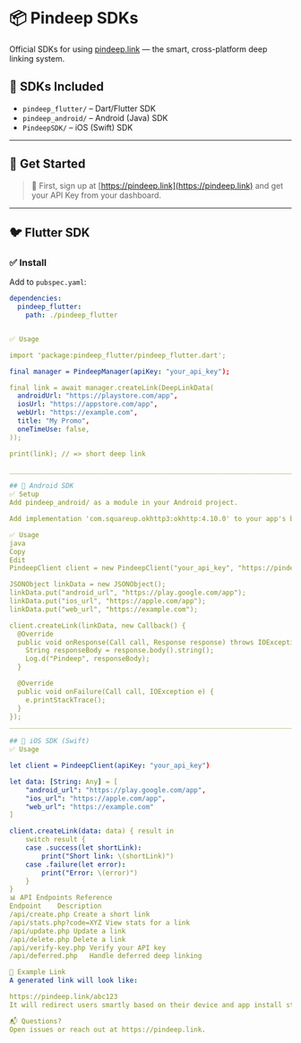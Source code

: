# 📦 Pindeep SDKs

Official SDKs for using [pindeep.link](https://pindeep.link) — the smart, cross-platform deep linking system.

## 📁 SDKs Included

- `pindeep_flutter/` – Dart/Flutter SDK
- `pindeep_android/` – Android (Java) SDK
- `PindeepSDK/` – iOS (Swift) SDK

---

## 🔐 Get Started

> 📌 First, sign up at [https://pindeep.link](https://pindeep.link) and get your API Key from your dashboard.

---

## 🐦 Flutter SDK

### ✅ Install
Add to `pubspec.yaml`:
```yaml
dependencies:
  pindeep_flutter:
    path: ./pindeep_flutter


✅ Usage

import 'package:pindeep_flutter/pindeep_flutter.dart';

final manager = PindeepManager(apiKey: "your_api_key");

final link = await manager.createLink(DeepLinkData(
  androidUrl: "https://playstore.com/app",
  iosUrl: "https://appstore.com/app",
  webUrl: "https://example.com",
  title: "My Promo",
  oneTimeUse: false,
));

print(link); // => short deep link

____________________________________________________________________________________

## 🤖 Android SDK
✅ Setup
Add pindeep_android/ as a module in your Android project.

Add implementation 'com.squareup.okhttp3:okhttp:4.10.0' to your app's build.gradle.

✅ Usage
java
Copy
Edit
PindeepClient client = new PindeepClient("your_api_key", "https://pindeep.link/api");

JSONObject linkData = new JSONObject();
linkData.put("android_url", "https://play.google.com/app");
linkData.put("ios_url", "https://apple.com/app");
linkData.put("web_url", "https://example.com");

client.createLink(linkData, new Callback() {
  @Override
  public void onResponse(Call call, Response response) throws IOException {
    String responseBody = response.body().string();
    Log.d("Pindeep", responseBody);
  }

  @Override
  public void onFailure(Call call, IOException e) {
    e.printStackTrace();
  }
});
____________________________________________________________________________________

## 🍎 iOS SDK (Swift)
✅ Usage

let client = PindeepClient(apiKey: "your_api_key")

let data: [String: Any] = [
    "android_url": "https://play.google.com/app",
    "ios_url": "https://apple.com/app",
    "web_url": "https://example.com"
]

client.createLink(data: data) { result in
    switch result {
    case .success(let shortLink):
        print("Short link: \(shortLink)")
    case .failure(let error):
        print("Error: \(error)")
    }
}
📊 API Endpoints Reference
Endpoint	Description
/api/create.php	Create a short link
/api/stats.php?code=XYZ	View stats for a link
/api/update.php	Update a link
/api/delete.php	Delete a link
/api/verify-key.php	Verify your API key
/api/deferred.php	Handle deferred deep linking

📎 Example Link
A generated link will look like:

https://pindeep.link/abc123
It will redirect users smartly based on their device and app install state.

📬 Questions?
Open issues or reach out at https://pindeep.link.